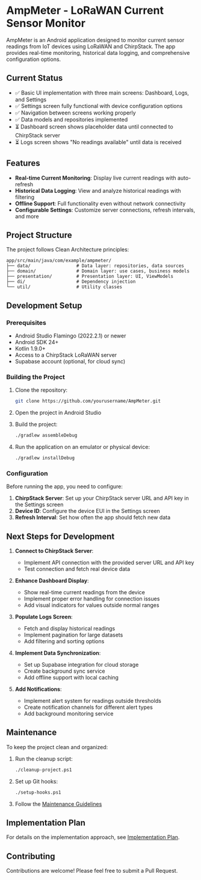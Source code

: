 # AmpMeter - LoRaWAN Current Sensor Monitor

AmpMeter is an Android application designed to monitor current sensor readings from IoT devices using LoRaWAN and ChirpStack. The app provides real-time monitoring, historical data logging, and comprehensive configuration options.

## Current Status

- ✅ Basic UI implementation with three main screens: Dashboard, Logs, and Settings
- ✅ Settings screen fully functional with device configuration options
- ✅ Navigation between screens working properly
- ✅ Data models and repositories implemented
- ⏳ Dashboard screen shows placeholder data until connected to ChirpStack server
- ⏳ Logs screen shows "No readings available" until data is received

## Features

- **Real-time Current Monitoring**: Display live current readings with auto-refresh
- **Historical Data Logging**: View and analyze historical readings with filtering
- **Offline Support**: Full functionality even without network connectivity
- **Configurable Settings**: Customize server connections, refresh intervals, and more

## Project Structure

The project follows Clean Architecture principles:

```
app/src/main/java/com/example/ampmeter/
├── data/                 # Data layer: repositories, data sources
├── domain/               # Domain layer: use cases, business models
├── presentation/         # Presentation layer: UI, ViewModels
├── di/                   # Dependency injection
└── util/                 # Utility classes
```

## Development Setup

### Prerequisites

- Android Studio Flamingo (2022.2.1) or newer
- Android SDK 24+
- Kotlin 1.9.0+
- Access to a ChirpStack LoRaWAN server
- Supabase account (optional, for cloud sync)

### Building the Project

1. Clone the repository:
   ```bash
   git clone https://github.com/yourusername/AmpMeter.git
   ```

2. Open the project in Android Studio

3. Build the project:
   ```bash
   ./gradlew assembleDebug
   ```

4. Run the application on an emulator or physical device:
   ```bash
   ./gradlew installDebug
   ```

### Configuration

Before running the app, you need to configure:

1. **ChirpStack Server**: Set up your ChirpStack server URL and API key in the Settings screen
2. **Device ID**: Configure the device EUI in the Settings screen
3. **Refresh Interval**: Set how often the app should fetch new data

## Next Steps for Development

1. **Connect to ChirpStack Server**:
   - Implement API connection with the provided server URL and API key
   - Test connection and fetch real device data

2. **Enhance Dashboard Display**:
   - Show real-time current readings from the device
   - Implement proper error handling for connection issues
   - Add visual indicators for values outside normal ranges

3. **Populate Logs Screen**:
   - Fetch and display historical readings
   - Implement pagination for large datasets
   - Add filtering and sorting options

4. **Implement Data Synchronization**:
   - Set up Supabase integration for cloud storage
   - Create background sync service
   - Add offline support with local caching

5. **Add Notifications**:
   - Implement alert system for readings outside thresholds
   - Create notification channels for different alert types
   - Add background monitoring service

## Maintenance

To keep the project clean and organized:

1. Run the cleanup script:
   ```bash
   ./cleanup-project.ps1
   ```

2. Set up Git hooks:
   ```bash
   ./setup-hooks.ps1
   ```

3. Follow the [Maintenance Guidelines](AmpMeter/docs/MaintenanceGuidelines.md)

## Implementation Plan

For details on the implementation approach, see [Implementation Plan](AmpMeter/docs/ImplementationPlan.md).

## Contributing

Contributions are welcome! Please feel free to submit a Pull Request. 